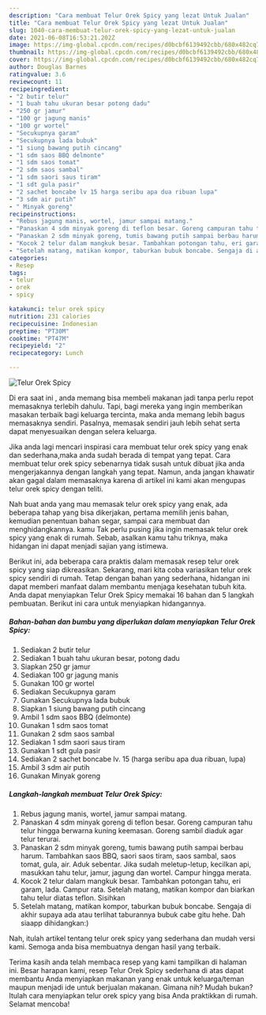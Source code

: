 ```yaml
---
description: "Cara membuat Telur Orek Spicy yang lezat Untuk Jualan"
title: "Cara membuat Telur Orek Spicy yang lezat Untuk Jualan"
slug: 1040-cara-membuat-telur-orek-spicy-yang-lezat-untuk-jualan
date: 2021-06-08T16:53:21.202Z
image: https://img-global.cpcdn.com/recipes/d0bcbf6139492cbb/680x482cq70/telur-orek-spicy-foto-resep-utama.jpg
thumbnail: https://img-global.cpcdn.com/recipes/d0bcbf6139492cbb/680x482cq70/telur-orek-spicy-foto-resep-utama.jpg
cover: https://img-global.cpcdn.com/recipes/d0bcbf6139492cbb/680x482cq70/telur-orek-spicy-foto-resep-utama.jpg
author: Douglas Barnes
ratingvalue: 3.6
reviewcount: 11
recipeingredient:
- "2 butir telur"
- "1 buah tahu ukuran besar potong dadu"
- "250 gr jamur"
- "100 gr jagung manis"
- "100 gr wortel"
- "Secukupnya garam"
- "Secukupnya lada bubuk"
- "1 siung bawang putih cincang"
- "1 sdm saos BBQ delmonte"
- "1 sdm saos tomat"
- "2 sdm saos sambal"
- "1 sdm saori saus tiram"
- "1 sdt gula pasir"
- "2 sachet boncabe lv 15 harga seribu apa dua ribuan lupa"
- "3 sdm air putih"
- " Minyak goreng"
recipeinstructions:
- "Rebus jagung manis, wortel, jamur sampai matang."
- "Panaskan 4 sdm minyak goreng di teflon besar. Goreng campuran tahu telur hingga berwarna kuning keemasan. Goreng sambil diaduk agar telur terurai."
- "Panaskan 2 sdm minyak goreng, tumis bawang putih sampai berbau harum. Tambahkan saos BBQ, saori saos tiram, saos sambal, saos tomat, gula, air. Aduk sebentar. Jika sudah meletup-letup, kecilkan api, masukkan tahu telur, jamur, jagung dan wortel. Campur hingga merata."
- "Kocok 2 telur dalam mangkuk besar. Tambahkan potongan tahu, eri garam, lada. Campur rata. Setelah matang, matikan kompor dan biarkan tahu telur diatas teflon. Sisihkan"
- "Setelah matang, matikan kompor, taburkan bubuk boncabe. Sengaja di akhir supaya ada atau terlihat taburannya bubuk cabe gitu hehe. Dah siaapp dihidangkan:)"
categories:
- Resep
tags:
- telur
- orek
- spicy

katakunci: telur orek spicy 
nutrition: 231 calories
recipecuisine: Indonesian
preptime: "PT30M"
cooktime: "PT47M"
recipeyield: "2"
recipecategory: Lunch

---
```



![Telur Orek Spicy](https://img-global.cpcdn.com/recipes/d0bcbf6139492cbb/680x482cq70/telur-orek-spicy-foto-resep-utama.jpg)

Di era  saat ini , anda memang bisa membeli makanan jadi tanpa perlu repot memasaknya terlebih dahulu. Tapi, bagi mereka yang ingin memberikan masakan terbaik bagi keluarga tercinta, maka anda memang lebih bagus memasaknya sendiri. Pasalnya, memasak sendiri jauh lebih sehat serta dapat menyesuaikan dengan selera keluarga.

Jika anda lagi mencari inspirasi cara membuat telur orek spicy yang enak dan sederhana,maka anda sudah berada di tempat yang tepat. Cara membuat telur orek spicy  sebenarnya tidak susah untuk dibuat jika anda mengerjakannya dengan langkah yang tepat. Namun, anda jangan khawatir akan gagal dalam memasaknya 
karena di artikel ini kami akan mengupas telur orek spicy dengan teliti.  



Nah buat anda yang mau memasak telur orek spicy yang enak, ada beberapa tahap yang bisa dikerjakan, pertama memilih jenis bahan, kemudian penentuan bahan segar, sampai cara membuat dan menghidangkannya. kamu Tak perlu pusing jika ingin memasak telur orek spicy yang enak di rumah. Sebab, asalkan kamu  tahu triknya, maka hidangan ini dapat menjadi sajian yang istimewa.

Berikut ini, ada beberapa cara praktis  dalam memasak resep telur orek spicy yang siap dikreasikan. Sekarang, mari kita coba variasikan telur orek spicy sendiri di rumah. Tetap dengan bahan yang sederhana, hidangan ini dapat memberi manfaat dalam membantu menjaga kesehatan tubuh kita. Anda dapat menyiapkan Telur Orek Spicy memakai 16 bahan dan 5 langkah pembuatan. Berikut ini cara untuk menyiapkan hidangannya.

<!--inarticleads1-->

##### Bahan-bahan dan bumbu yang diperlukan dalam menyiapkan Telur Orek Spicy:

1. Sediakan 2 butir telur
1. Sediakan 1 buah tahu ukuran besar, potong dadu
1. Siapkan 250 gr jamur
1. Sediakan 100 gr jagung manis
1. Gunakan 100 gr wortel
1. Sediakan Secukupnya garam
1. Gunakan Secukupnya lada bubuk
1. Siapkan 1 siung bawang putih cincang
1. Ambil 1 sdm saos BBQ (delmonte)
1. Gunakan 1 sdm saos tomat
1. Gunakan 2 sdm saos sambal
1. Sediakan 1 sdm saori saus tiram
1. Gunakan 1 sdt gula pasir
1. Sediakan 2 sachet boncabe lv. 15 (harga seribu apa dua ribuan, lupa)
1. Ambil 3 sdm air putih
1. Gunakan  Minyak goreng




<!--inarticleads2-->

##### Langkah-langkah membuat Telur Orek Spicy:

1. Rebus jagung manis, wortel, jamur sampai matang.
1. Panaskan 4 sdm minyak goreng di teflon besar. Goreng campuran tahu telur hingga berwarna kuning keemasan. Goreng sambil diaduk agar telur terurai.
1. Panaskan 2 sdm minyak goreng, tumis bawang putih sampai berbau harum. Tambahkan saos BBQ, saori saos tiram, saos sambal, saos tomat, gula, air. Aduk sebentar. Jika sudah meletup-letup, kecilkan api, masukkan tahu telur, jamur, jagung dan wortel. Campur hingga merata.
1. Kocok 2 telur dalam mangkuk besar. Tambahkan potongan tahu, eri garam, lada. Campur rata. Setelah matang, matikan kompor dan biarkan tahu telur diatas teflon. Sisihkan
1. Setelah matang, matikan kompor, taburkan bubuk boncabe. Sengaja di akhir supaya ada atau terlihat taburannya bubuk cabe gitu hehe. Dah siaapp dihidangkan:)




Nah, itulah artikel tentang  telur orek spicy  yang sederhana dan mudah versi kami. Semoga anda bisa membuatnya dengan hasil yang terbaik. 

Terima kasih anda telah membaca resep yang kami tampilkan di halaman ini. Besar harapan kami, resep  Telur Orek Spicy sederhana di atas dapat membantu Anda menyiapkan makanan yang enak untuk keluarga/teman maupun menjadi ide untuk berjualan makanan. Gimana nih? Mudah bukan? Itulah cara menyiapkan telur orek spicy yang bisa Anda praktikkan di rumah. Selamat mencoba!

